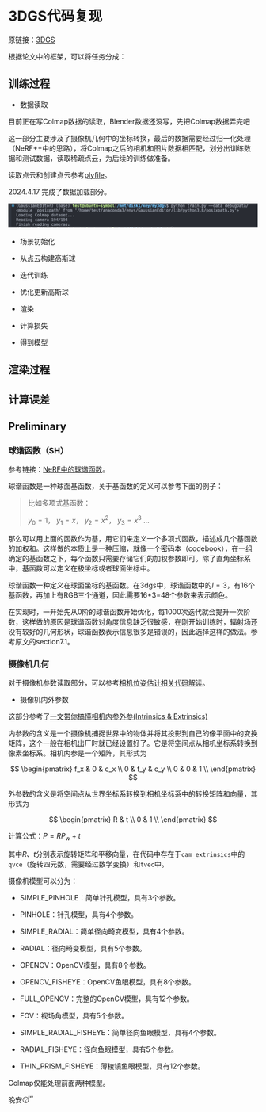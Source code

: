 # 3DGS代码复现

原链接：[3DGS](https://github.com/graphdeco-inria/gaussian-splatting)

根据论文中的框架，可以将任务分成：

## 训练过程

- 数据读取

目前正在写Colmap数据的读取，Blender数据还没写，先把Colmap数据弄完吧

这一部分主要涉及了摄像机几何中的坐标转换，最后的数据需要经过归一化处理（NeRF++中的思路），将Colmap之后的相机和图片数据相匹配，划分出训练数据和测试数据，读取稀疏点云，为后续的训练做准备。

读取点云和创建点云参考[plyfile](https://python-plyfile.readthedocs.io/en/latest/usage.html)。

2024.4.17 完成了数据加载部分。

![](images/4.17.png)

- 场景初始化

- 从点云构建高斯球

- 迭代训练

- 优化更新高斯球

- 渲染

- 计算损失

- 得到模型

## 渲染过程

## 计算误差

## Preliminary

### 球谐函数（SH）

参考链接：[NeRF中的球谐函数](https://blog.csdn.net/leviopku/article/details/135136978)。

球谐函数是一种球面基函数，关于基函数的定义可以参考下面的例子：

> 比如多项式基函数：
>
> $y_0 = 1$， $y_1 = x$， $y_2 = x^2$， $y_3 = x^3$ $...$   

那么可以用上面的函数作为基，用它们来定义一个多项式函数，描述成几个基函数的加权和。这样做的本质上是一种压缩，就像一个密码本（codebook），在一组确定的基函数之下，每个函数只需要存储它们的加权参数即可。除了直角坐标系中，基函数可以定义在极坐标或者球面坐标中。

球谐函数一种定义在球面坐标的基函数。在3dgs中，球谐函数中的$l=3$，有16个基函数，再加上有RGB三个通道，因此需要16*3=48个参数来表示颜色。

在实现时，一开始先从0阶的球谐函数开始优化，每1000次迭代就会提升一次阶数，这样做的原因是球谐函数对角度信息缺乏很敏感，在刚开始训练时，辐射场还没有较好的几何形状，球谐函数表示信息很多是错误的，因此选择这样的做法。参考原文的section7.1。

### 摄像机几何

对于摄像机参数读取部分，可以参考[相机位姿估计相关代码解读](http://www.yindaheng98.top/%E5%9B%BE%E5%BD%A2%E5%AD%A6/%E7%9B%B8%E6%9C%BA%E4%BB%A3%E7%A0%81.html#recenter-poses)。

- 摄像机内外参数

这部分参考了[一文带你搞懂相机内参外参(Intrinsics & Extrinsics)
](https://zhuanlan.zhihu.com/p/389653208)

内参数的含义是一个摄像机捕捉世界中的物体并将其投影到自己的像平面中的变换矩阵，这个一般在相机出厂时就已经设置好了。它是将空间点从相机坐标系转换到像素坐标系。相机内参是一个矩阵，其形式为

$$
\begin{pmatrix}
f_x & 0 & c_x \\
0 & f_y & c_y \\
0 & 0 & 1 \\
\end{pmatrix}
$$

外参数的含义是将空间点从世界坐标系转换到相机坐标系中的转换矩阵和向量，其形式为

$$
\begin{pmatrix}
R & t \\
0 & 1 \\
\end{pmatrix}
$$

计算公式：$P = RP_w + t$

其中$R$、$t$分别表示旋转矩阵和平移向量，在代码中存在于`cam_extrinsics`中的`qvce`（旋转四元数，需要经过数学变换）和`tvec`中。

摄像机模型可以分为：

- SIMPLE_PINHOLE：简单针孔模型，具有3个参数。

- PINHOLE：针孔模型，具有4个参数。

- SIMPLE_RADIAL：简单径向畸变模型，具有4个参数。

- RADIAL：径向畸变模型，具有5个参数。

- OPENCV：OpenCV模型，具有8个参数。

- OPENCV_FISHEYE：OpenCV鱼眼模型，具有8个参数。

- FULL_OPENCV：完整的OpenCV模型，具有12个参数。

- FOV：视场角模型，具有5个参数。

- SIMPLE_RADIAL_FISHEYE：简单径向鱼眼模型，具有4个参数。

- RADIAL_FISHEYE：径向鱼眼模型，具有5个参数。

- THIN_PRISM_FISHEYE：薄棱镜鱼眼模型，具有12个参数。

Colmap仅能处理前面两种模型。

晚安😴